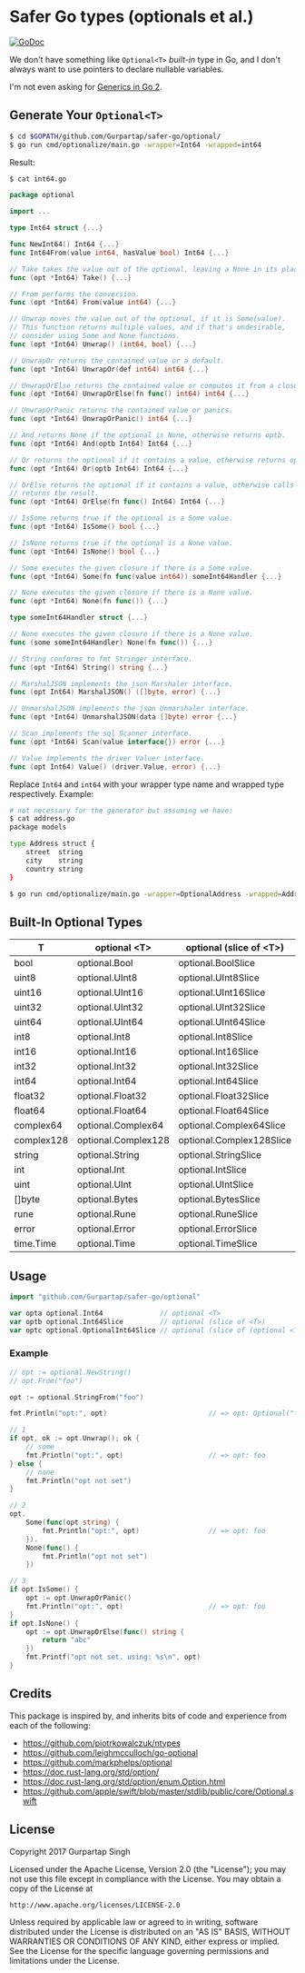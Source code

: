 # Safer Go types (optionals et al.)

[![GoDoc](https://godoc.org/github.com/Gurpartap/safer-go?status.svg)](https://godoc.org/github.com/Gurpartap/safer-go)

We don't have something like `Optional<T>` _built-in_ type in Go, and I don't always want to use pointers to declare nullable variables.

I'm not even asking for [Generics in Go 2](https://twitter.com/Gurpartap/status/898660498874408960).

## Generate Your `Optional<T>`

```bash
$ cd $GOPATH/github.com/Gurpartap/safer-go/optional/
$ go run cmd/optionalize/main.go -wrapper=Int64 -wrapped=int64
```

Result:

```bash
$ cat int64.go
```

```go
package optional

import ...

type Int64 struct {...}

func NewInt64() Int64 {...}
func Int64From(value int64, hasValue bool) Int64 {...} 

// Take takes the value out of the optional, leaving a None in its place.
func (opt *Int64) Take() {...}

// From performs the conversion.
func (opt *Int64) From(value int64) {...}

// Unwrap moves the value out of the optional, if it is Some(value).
// This function returns multiple values, and if that's undesirable,
// consider using Some and None functions.
func (opt *Int64) Unwrap() (int64, bool) {...}

// UnwrapOr returns the contained value or a default.
func (opt *Int64) UnwrapOr(def int64) int64 {...}

// UnwrapOrElse returns the contained value or computes it from a closure.
func (opt *Int64) UnwrapOrElse(fn func() int64) int64 {...}

// UnwrapOrPanic returns the contained value or panics.
func (opt *Int64) UnwrapOrPanic() int64 {...}

// And returns None if the optional is None, otherwise returns optb.
func (opt *Int64) And(optb Int64) Int64 {...}

// Or returns the optional if it contains a value, otherwise returns optb.
func (opt *Int64) Or(optb Int64) Int64 {...}

// OrElse returns the optional if it contains a value, otherwise calls fn and
// returns the result.
func (opt *Int64) OrElse(fn func() Int64) Int64 {...}

// IsSome returns true if the optional is a Some value.
func (opt *Int64) IsSome() bool {...}

// IsNone returns true if the optional is a None value.
func (opt *Int64) IsNone() bool {...}

// Some executes the given closure if there is a Some value.
func (opt *Int64) Some(fn func(value int64)) someInt64Handler {...}

// None executes the given closure if there is a None value.
func (opt *Int64) None(fn func()) {...}

type someInt64Handler struct {...}

// None executes the given closure if there is a None value.
func (some someInt64Handler) None(fn func()) {...}

// String conforms to fmt Stringer interface.
func (opt *Int64) String() string {...}

// MarshalJSON implements the json Marshaler interface.
func (opt Int64) MarshalJSON() ([]byte, error) {...}

// UnmarshalJSON implements the json Unmarshaler interface.
func (opt *Int64) UnmarshalJSON(data []byte) error {...}

// Scan implements the sql Scanner interface.
func (opt *Int64) Scan(value interface{}) error {...}

// Value implements the driver Valuer interface.
func (opt Int64) Value() (driver.Value, error) {...}
```

Replace `Int64` and `int64` with your wrapper type name and wrapped type respectively. Example:

```bash
# not necessary for the generator but assuming we have:
$ cat address.go
package models

type Address struct {
    street  string
    city    string
    country string
}
```

```bash
$ go run cmd/optionalize/main.go -wrapper=OptionalAddress -wrapped=Address
```

## Built-In Optional Types

| T | optional \<T> | optional (slice of \<T>) | optional (slice of (optional \<T>)) |
|---|---|---|---|
| bool | optional.Bool | optional.BoolSlice | optional.OptionalBoolSlice |
| uint8 | optional.UInt8 | optional.UInt8Slice | optional.OptionalUInt8Slice |
| uint16 | optional.UInt16 | optional.UInt16Slice | optional.OptionalUInt16Slice |
| uint32 | optional.UInt32 | optional.UInt32Slice | optional.OptionalUInt32Slice |
| uint64 | optional.UInt64 | optional.UInt64Slice | optional.OptionalUInt64Slice |
| int8 | optional.Int8 | optional.Int8Slice | optional.OptionalInt8Slice |
| int16 | optional.Int16 | optional.Int16Slice | optional.OptionalInt16Slice |
| int32 | optional.Int32 | optional.Int32Slice | optional.OptionalInt32Slice |
| int64 | optional.Int64 | optional.Int64Slice | optional.OptionalInt64Slice |
| float32 | optional.Float32 | optional.Float32Slice | optional.OptionalFloat32Slice |
| float64 | optional.Float64 | optional.Float64Slice | optional.OptionalFloat64Slice |
| complex64 | optional.Complex64 | optional.Complex64Slice | optional.OptionalComplex64Slice |
| complex128 | optional.Complex128 | optional.Complex128Slice | optional.OptionalComplex128Slice |
| string | optional.String | optional.StringSlice | optional.OptionalStringSlice |
| int | optional.Int | optional.IntSlice | optional.OptionalIntSlice |
| uint | optional.UInt | optional.UIntSlice | optional.OptionalUIntSlice |
| []byte | optional.Bytes | optional.BytesSlice | optional.OptionalBytesSlice |
| rune | optional.Rune | optional.RuneSlice | optional.OptionalRuneSlice |
| error | optional.Error | optional.ErrorSlice | optional.OptionalErrorSlice |
| time.Time | optional.Time | optional.TimeSlice | optional.OptionalTimeSlice |


## Usage

```go
import "github.com/Gurpartap/safer-go/optional"
```

```go
var opta optional.Int64              // optional <T>
var optb optional.Int64Slice         // optional (slice of <T>)
var optc optional.OptionalInt64Slice // optional (slice of (optional <T>))
```

### Example

```go
// opt := optional.NewString()
// opt.From("foo")

opt := optional.StringFrom("foo")

fmt.Println("opt:", opt)                         // => opt: Optional("foo")

// 1
if opt, ok := opt.Unwrap(); ok {
    // some
    fmt.Println("opt:", opt)                     // => opt: foo
} else {
    // none
    fmt.Println("opt not set")
}

// 2
opt.
    Some(func(opt string) {
        fmt.Println("opt:", opt)                 // => opt: foo
    }).
    None(func() {
        fmt.Println("opt not set")
    })

// 3
if opt.IsSome() {
    opt := opt.UnwrapOrPanic()
    fmt.Println("opt:", opt)                     // => opt: foo
}
if opt.IsNone() {
    opt := opt.UnwrapOrElse(func() string {
        return "abc"
    })
    fmt.Printf("opt not set. using: %s\n", opt)
}
```

## Credits

This package is inspired by, and inherits bits of code and experience from each of the following:

- https://github.com/piotrkowalczuk/ntypes
- https://github.com/leighmcculloch/go-optional
- https://github.com/markphelps/optional
- https://doc.rust-lang.org/std/option/
- https://doc.rust-lang.org/std/option/enum.Option.html
- https://github.com/apple/swift/blob/master/stdlib/public/core/Optional.swift

## License

Copyright 2017 Gurpartap Singh

Licensed under the Apache License, Version 2.0 (the "License");
you may not use this file except in compliance with the License.
You may obtain a copy of the License at

    http://www.apache.org/licenses/LICENSE-2.0

Unless required by applicable law or agreed to in writing, software
distributed under the License is distributed on an "AS IS" BASIS,
WITHOUT WARRANTIES OR CONDITIONS OF ANY KIND, either express or implied.
See the License for the specific language governing permissions and
limitations under the License.

